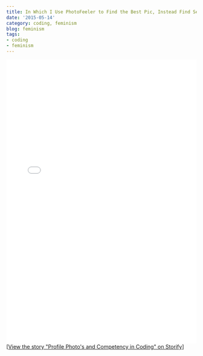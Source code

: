 ```yaml
---
title: In Which I Use PhotoFeeler to Find the Best Pic, Instead Find Sexism
date: '2015-05-14'
category: coding, feminism
blog: feminism
tags:
- coding
- feminism
---
```


<div class="storify"><iframe src="//storify.com/NikkiLizMurray/profile-photo-s-and-competency-in-coding/embed?template=slideshow" width="100%" height="750" frameborder="no" allowtransparency="true"></iframe><script src="//storify.com/NikkiLizMurray/profile-photo-s-and-competency-in-coding.js?template=slideshow"></script><noscript>[<a href="//storify.com/NikkiLizMurray/profile-photo-s-and-competency-in-coding" target="_blank">View the story "Profile Photo's and Competency in Coding" on Storify</a>]</noscript></div>
